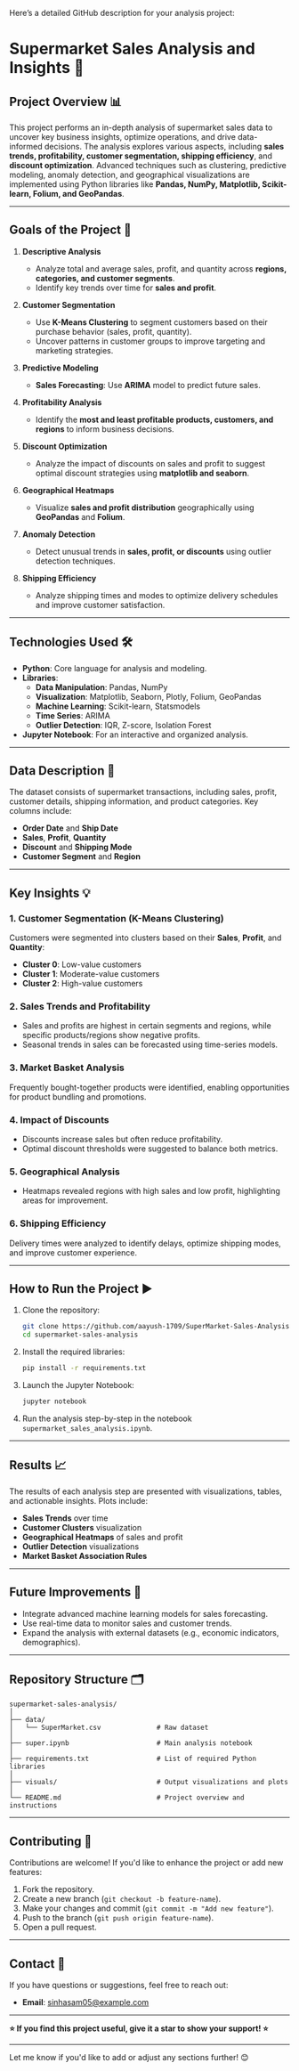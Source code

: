 Here’s a detailed GitHub description for your analysis project:

# **Supermarket Sales Analysis and Insights 🚀**

## **Project Overview 📊**
This project performs an in-depth analysis of supermarket sales data to uncover key business insights, optimize operations, and drive data-informed decisions. The analysis explores various aspects, including **sales trends, profitability, customer segmentation, shipping efficiency**, and **discount optimization**. Advanced techniques such as clustering, predictive modeling, anomaly detection, and geographical visualizations are implemented using Python libraries like **Pandas, NumPy, Matplotlib, Scikit-learn, Folium, and GeoPandas**.

---

## **Goals of the Project 🎯**
1. **Descriptive Analysis**  
   - Analyze total and average sales, profit, and quantity across **regions, categories, and customer segments**.  
   - Identify key trends over time for **sales and profit**.

2. **Customer Segmentation**  
   - Use **K-Means Clustering** to segment customers based on their purchase behavior (sales, profit, quantity).  
   - Uncover patterns in customer groups to improve targeting and marketing strategies.

3. **Predictive Modeling**  
   - **Sales Forecasting**: Use **ARIMA** model to predict future sales.  

5. **Profitability Analysis**  
   - Identify the **most and least profitable products, customers, and regions** to inform business decisions.  

6. **Discount Optimization**  
   - Analyze the impact of discounts on sales and profit to suggest optimal discount strategies using **matplotlib and seaborn**.

7. **Geographical Heatmaps**  
   - Visualize **sales and profit distribution** geographically using **GeoPandas** and **Folium**.

8. **Anomaly Detection**  
   - Detect unusual trends in **sales, profit, or discounts** using outlier detection techniques.

9. **Shipping Efficiency**  
   - Analyze shipping times and modes to optimize delivery schedules and improve customer satisfaction.

---

## **Technologies Used 🛠️**
- **Python**: Core language for analysis and modeling.  
- **Libraries**:  
   - **Data Manipulation**: Pandas, NumPy  
   - **Visualization**: Matplotlib, Seaborn, Plotly, Folium, GeoPandas  
   - **Machine Learning**: Scikit-learn, Statsmodels  
   - **Time Series**: ARIMA  
   - **Outlier Detection**: IQR, Z-score, Isolation Forest  
- **Jupyter Notebook**: For an interactive and organized analysis.  

---

## **Data Description 📂**
The dataset consists of supermarket transactions, including sales, profit, customer details, shipping information, and product categories. Key columns include:
- **Order Date** and **Ship Date**  
- **Sales**, **Profit**, **Quantity**  
- **Discount** and **Shipping Mode**  
- **Customer Segment** and **Region**  

---

## **Key Insights 💡**
### 1. **Customer Segmentation (K-Means Clustering)**  
Customers were segmented into clusters based on their **Sales**, **Profit**, and **Quantity**:  
- **Cluster 0**: Low-value customers  
- **Cluster 1**: Moderate-value customers  
- **Cluster 2**: High-value customers  

### 2. **Sales Trends and Profitability**  
- Sales and profits are highest in certain segments and regions, while specific products/regions show negative profits.  
- Seasonal trends in sales can be forecasted using time-series models.  

### 3. **Market Basket Analysis**  
Frequently bought-together products were identified, enabling opportunities for product bundling and promotions.

### 4. **Impact of Discounts**  
- Discounts increase sales but often reduce profitability.  
- Optimal discount thresholds were suggested to balance both metrics.  

### 5. **Geographical Analysis**  
- Heatmaps revealed regions with high sales and low profit, highlighting areas for improvement.  

### 6. **Shipping Efficiency**  
Delivery times were analyzed to identify delays, optimize shipping modes, and improve customer experience.

---

## **How to Run the Project ▶️**
1. Clone the repository:  
   ```bash
   git clone https://github.com/aayush-1709/SuperMarket-Sales-Analysis.git
   cd supermarket-sales-analysis
   ```

2. Install the required libraries:  
   ```bash
   pip install -r requirements.txt
   ```

3. Launch the Jupyter Notebook:  
   ```bash
   jupyter notebook
   ```

4. Run the analysis step-by-step in the notebook `supermarket_sales_analysis.ipynb`.

---

## **Results 📈**
The results of each analysis step are presented with visualizations, tables, and actionable insights. Plots include:
- **Sales Trends** over time  
- **Customer Clusters** visualization  
- **Geographical Heatmaps** of sales and profit  
- **Outlier Detection** visualizations  
- **Market Basket Association Rules**  

---

## **Future Improvements 🚀**
- Integrate advanced machine learning models for sales forecasting.  
- Use real-time data to monitor sales and customer trends.  
- Expand the analysis with external datasets (e.g., economic indicators, demographics).

---

## **Repository Structure 🗂️**
```
supermarket-sales-analysis/
│
├── data/
│   └── SuperMarket.csv              # Raw dataset
│
├── super.ipynb                      # Main analysis notebook
│
├── requirements.txt                 # List of required Python libraries
│
├── visuals/                         # Output visualizations and plots
│
└── README.md                        # Project overview and instructions
```

---

## **Contributing 🤝**
Contributions are welcome! If you'd like to enhance the project or add new features:  
1. Fork the repository.  
2. Create a new branch (`git checkout -b feature-name`).  
3. Make your changes and commit (`git commit -m "Add new feature"`).  
4. Push to the branch (`git push origin feature-name`).  
5. Open a pull request.

---

## **Contact 📧**
If you have questions or suggestions, feel free to reach out:  
- **Email**: sinhasam05@example.com  

---

**⭐ If you find this project useful, give it a star to show your support! ⭐**  

---

Let me know if you'd like to add or adjust any sections further! 😊